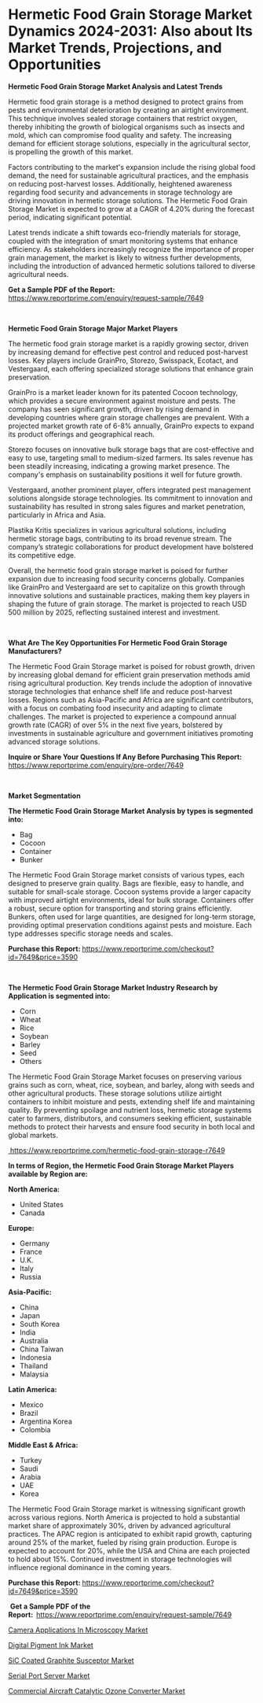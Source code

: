<p><h1>Hermetic Food Grain Storage Market Dynamics 2024-2031: Also about Its Market Trends, Projections, and Opportunities</h1></p><p><strong>Hermetic Food Grain Storage Market Analysis and Latest Trends</strong></p>
<p><p>Hermetic food grain storage is a method designed to protect grains from pests and environmental deterioration by creating an airtight environment. This technique involves sealed storage containers that restrict oxygen, thereby inhibiting the growth of biological organisms such as insects and mold, which can compromise food quality and safety. The increasing demand for efficient storage solutions, especially in the agricultural sector, is propelling the growth of this market.</p><p>Factors contributing to the market's expansion include the rising global food demand, the need for sustainable agricultural practices, and the emphasis on reducing post-harvest losses. Additionally, heightened awareness regarding food security and advancements in storage technology are driving innovation in hermetic storage solutions. The Hermetic Food Grain Storage Market is expected to grow at a CAGR of 4.20% during the forecast period, indicating significant potential. </p><p>Latest trends indicate a shift towards eco-friendly materials for storage, coupled with the integration of smart monitoring systems that enhance efficiency. As stakeholders increasingly recognize the importance of proper grain management, the market is likely to witness further developments, including the introduction of advanced hermetic solutions tailored to diverse agricultural needs.</p></p>
<p><strong>Get a Sample PDF of the Report:&nbsp;</strong> <a href="https://www.reportprime.com/enquiry/request-sample/7649">https://www.reportprime.com/enquiry/request-sample/7649</a></p>
<p>&nbsp;</p>
<p><strong>Hermetic Food Grain Storage Major Market Players</strong></p>
<p><p>The hermetic food grain storage market is a rapidly growing sector, driven by increasing demand for effective pest control and reduced post-harvest losses. Key players include GrainPro, Storezo, Swisspack, Ecotact, and Vestergaard, each offering specialized storage solutions that enhance grain preservation.</p><p>GrainPro is a market leader known for its patented Cocoon technology, which provides a secure environment against moisture and pests. The company has seen significant growth, driven by rising demand in developing countries where grain storage challenges are prevalent. With a projected market growth rate of 6-8% annually, GrainPro expects to expand its product offerings and geographical reach.</p><p>Storezo focuses on innovative bulk storage bags that are cost-effective and easy to use, targeting small to medium-sized farmers. Its sales revenue has been steadily increasing, indicating a growing market presence. The company's emphasis on sustainability positions it well for future growth.</p><p>Vestergaard, another prominent player, offers integrated pest management solutions alongside storage technologies. Its commitment to innovation and sustainability has resulted in strong sales figures and market penetration, particularly in Africa and Asia.</p><p>Plastika Kritis specializes in various agricultural solutions, including hermetic storage bags, contributing to its broad revenue stream. The company’s strategic collaborations for product development have bolstered its competitive edge.</p><p>Overall, the hermetic food grain storage market is poised for further expansion due to increasing food security concerns globally. Companies like GrainPro and Vestergaard are set to capitalize on this growth through innovative solutions and sustainable practices, making them key players in shaping the future of grain storage. The market is projected to reach USD 500 million by 2025, reflecting sustained interest and investment.</p></p>
<p>&nbsp;</p>
<p><strong>What Are The Key Opportunities For Hermetic Food Grain Storage Manufacturers?</strong></p>
<p><p>The Hermetic Food Grain Storage market is poised for robust growth, driven by increasing global demand for efficient grain preservation methods amid rising agricultural production. Key trends include the adoption of innovative storage technologies that enhance shelf life and reduce post-harvest losses. Regions such as Asia-Pacific and Africa are significant contributors, with a focus on combating food insecurity and adapting to climate challenges. The market is projected to experience a compound annual growth rate (CAGR) of over 5% in the next five years, bolstered by investments in sustainable agriculture and government initiatives promoting advanced storage solutions.</p></p>
<p><strong>Inquire or Share Your Questions If Any Before Purchasing This Report:</strong> <a href="https://www.reportprime.com/enquiry/pre-order/7649">https://www.reportprime.com/enquiry/pre-order/7649</a></p>
<p>&nbsp;</p>
<p><strong>Market Segmentation</strong></p>
<p><strong>The Hermetic Food Grain Storage Market Analysis by types is segmented into:</strong></p>
<p><ul><li>Bag</li><li>Cocoon</li><li>Container</li><li>Bunker</li></ul></p>
<p><p>The Hermetic Food Grain Storage market consists of various types, each designed to preserve grain quality. Bags are flexible, easy to handle, and suitable for small-scale storage. Cocoon systems provide a larger capacity with improved airtight environments, ideal for bulk storage. Containers offer a robust, secure option for transporting and storing grains efficiently. Bunkers, often used for large quantities, are designed for long-term storage, providing optimal preservation conditions against pests and moisture. Each type addresses specific storage needs and scales.</p></p>
<p><strong>Purchase this Report:&nbsp;</strong><a href="https://www.reportprime.com/checkout?id=7649&price=3590">https://www.reportprime.com/checkout?id=7649&price=3590</a></p>
<p>&nbsp;</p>
<p><strong>The Hermetic Food Grain Storage Market Industry Research by Application is segmented into:</strong></p>
<p><ul><li>Corn</li><li>Wheat</li><li>Rice</li><li>Soybean</li><li>Barley</li><li>Seed</li><li>Others</li></ul></p>
<p><p>The Hermetic Food Grain Storage Market focuses on preserving various grains such as corn, wheat, rice, soybean, and barley, along with seeds and other agricultural products. These storage solutions utilize airtight containers to inhibit moisture and pests, extending shelf life and maintaining quality. By preventing spoilage and nutrient loss, hermetic storage systems cater to farmers, distributors, and consumers seeking efficient, sustainable methods to protect their harvests and ensure food security in both local and global markets.</p></p>
<p><a href="https://www.reportprime.com/hermetic-food-grain-storage-r7649">&nbsp;https://www.reportprime.com/hermetic-food-grain-storage-r7649</a></p>
<p><strong>In terms of Region, the Hermetic Food Grain Storage Market Players available by Region are:</strong></p>
<p>
    <p> <strong> North America: </strong>
        <ul>
            <li>United States</li>
            <li>Canada</li>
        </ul>
        </p> 
    <p> <strong> Europe: </strong>
        <ul>
            <li>Germany</li>
            <li>France</li>
            <li>U.K.</li>
            <li>Italy</li>
            <li>Russia</li>
        </ul>
        </p> 
    <p> <strong> Asia-Pacific: </strong>
        <ul>
            <li>China</li>
            <li>Japan</li>
            <li>South Korea</li>
            <li>India</li>
            <li>Australia</li>
            <li>China Taiwan</li>
            <li>Indonesia</li>
            <li>Thailand</li>
            <li>Malaysia</li>
        </ul>
        </p> 
    <p> <strong> Latin America: </strong>
        <ul>
            <li>Mexico</li>
            <li>Brazil</li>
            <li>Argentina Korea</li>
            <li>Colombia</li>
        </ul>
        </p> 
    <p> <strong> Middle East & Africa: </strong>
        <ul>
            <li>Turkey</li>
            <li>Saudi</li>
            <li>Arabia</li>
            <li>UAE</li>
            <li>Korea</li>
        </ul>
    </p>
    </p>
<p><p>The Hermetic Food Grain Storage market is witnessing significant growth across various regions. North America is projected to hold a substantial market share of approximately 30%, driven by advanced agricultural practices. The APAC region is anticipated to exhibit rapid growth, capturing around 25% of the market, fueled by rising grain production. Europe is expected to account for 20%, while the USA and China are each projected to hold about 15%. Continued investment in storage technologies will influence regional dominance in the coming years.</p></p>
<p><strong>Purchase this Report: </strong><a href="https://www.reportprime.com/checkout?id=7649&price=3590">https://www.reportprime.com/checkout?id=7649&price=3590</a></p>
<p>&nbsp;<strong>Get a Sample PDF of the Report:&nbsp;&nbsp;</strong><a href="https://www.reportprime.com/enquiry/request-sample/7649">https://www.reportprime.com/enquiry/request-sample/7649</a></p>
<p><strong></strong></p>
<p><p><a href="https://github.com/indrystar/Market-Research-Report-List-4/blob/main/camera-applications-in-microscopy-market.md">Camera Applications In Microscopy Market</a></p><p><a href="https://medium.com/@maudeefields042024/digital-pigment-ink-market-trends-focusing-on-digital-pigment-ink-market-insight-and-forecast-4eb8ecdfa44b">Digital Pigment Ink Market</a></p><p><a href="https://medium.com/@maudeefields042024/sic-coated-graphite-susceptor-market-global-market-insights-and-sales-trends-2024-to-2031-f85d8e076bf6">SiC Coated Graphite Susceptor Market</a></p><p><a href="https://www.linkedin.com/pulse/strategic-insights-global-serial-port-server-market-trends-0s2he?trackingId=e9em9LUfR%2FenWd%2B4spec6A%3D%3D">Serial Port Server Market</a></p><p><a href="https://issuu.com/reportprime-2/docs/commercial-aircraft-catalytic-ozone_1523d33ae3a032">Commercial Aircraft Catalytic Ozone Converter Market</a></p></p>